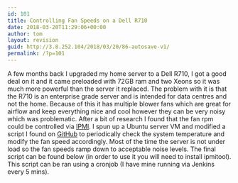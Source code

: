 ```yaml
---
id: 101
title: Controlling Fan Speeds on a Dell R710
date: 2018-03-20T11:29:06+00:00
author: tom
layout: revision
guid: http://3.8.252.104/2018/03/20/86-autosave-v1/
permalink: /?p=101
---
```

A few months back I upgraded my home server to a Dell R710, I got a good deal on it and it came preloaded with 72GB ram and two Xeons so it was much more powerful than the server it replaced. The problem with it is that the R710 is an enterprise grade server and is intended for data centres and not the home. Because of this it has multiple blower fans which are great for airflow and keep everything nice and cool however they can be very noisy which was problematic. After a bit of research I found that the fan rpm could be controlled via [IPMI](https://en.wikipedia.org/wiki/Intelligent_Platform_Management_Interface). I spun up a Ubuntu server VM and modified a script I found on [GitHub](https://github.com/NoLooseEnds/Scripts/blob/master/R710-IPMI-TEMP/R710-IPMITemp.sh) to periodically check the system temperature and modify the fan speed accordingly. Most of the time the server is not under load so the fan speeds ramp down to acceptable noise levels. The final script can be found below (in order to use it you will need to install ipmitool). This script can be ran using a cronjob (I have mine running via Jenkins every 5 mins).